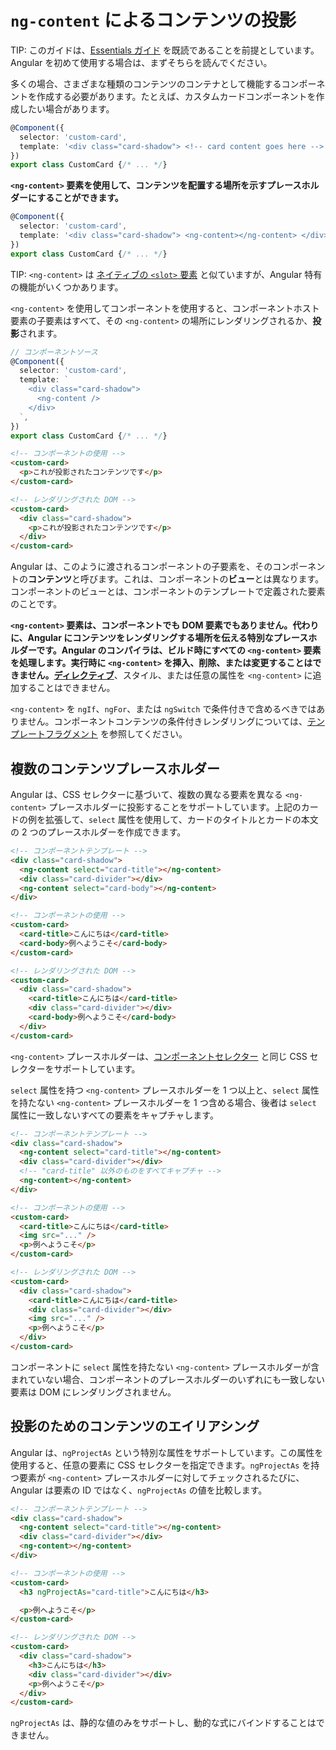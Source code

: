 # `ng-content` によるコンテンツの投影

TIP: このガイドは、[Essentials ガイド](essentials) を既読であることを前提としています。Angular を初めて使用する場合は、まずそちらを読んでください。

多くの場合、さまざまな種類のコンテンツのコンテナとして機能するコンポーネントを作成する必要があります。たとえば、カスタムカードコンポーネントを作成したい場合があります。

```ts
@Component({
  selector: 'custom-card',
  template: '<div class="card-shadow"> <!-- card content goes here --> </div>',
})
export class CustomCard {/* ... */}
```

**`<ng-content>` 要素を使用して、コンテンツを配置する場所を示すプレースホルダーにすることができます。**

```ts
@Component({
  selector: 'custom-card',
  template: '<div class="card-shadow"> <ng-content></ng-content> </div>',
})
export class CustomCard {/* ... */}
```

TIP: `<ng-content>` は [ネイティブの `<slot>` 要素](https://developer.mozilla.org/docs/Web/HTML/Element/slot) と似ていますが、Angular 特有の機能がいくつかあります。

`<ng-content>` を使用してコンポーネントを使用すると、コンポーネントホスト要素の子要素はすべて、その `<ng-content>` の場所にレンダリングされるか、**投影**されます。

```ts
// コンポーネントソース
@Component({
  selector: 'custom-card',
  template: `
    <div class="card-shadow">
      <ng-content />
    </div>
  `,
})
export class CustomCard {/* ... */}
```

```html
<!-- コンポーネントの使用 -->
<custom-card>
  <p>これが投影されたコンテンツです</p>
</custom-card>
```

```html
<!-- レンダリングされた DOM -->
<custom-card>
  <div class="card-shadow">
    <p>これが投影されたコンテンツです</p>
  </div>
</custom-card>
```

Angular は、このように渡されるコンポーネントの子要素を、そのコンポーネントの**コンテンツ**と呼びます。これは、コンポーネントの**ビュー**とは異なります。コンポーネントのビューとは、コンポーネントのテンプレートで定義された要素のことです。

**`<ng-content>` 要素は、コンポーネントでも DOM 要素でもありません。**代わりに、Angular にコンテンツをレンダリングする場所を伝える特別なプレースホルダーです。Angular のコンパイラは、ビルド時にすべての `<ng-content>` 要素を処理します。実行時に `<ng-content>` を挿入、削除、または変更することはできません。**<span style="text-decoration:underline;">ディレクティブ</span>**、スタイル、または任意の属性を `<ng-content>` に追加することはできません。

`<ng-content>` を `ngIf`、`ngFor`、または `ngSwitch` で条件付きで含めるべきではありません。コンポーネントコンテンツの条件付きレンダリングについては、[テンプレートフラグメント](api/core/ng-template) を参照してください。

## 複数のコンテンツプレースホルダー

Angular は、CSS セレクターに基づいて、複数の異なる要素を異なる `<ng-content>` プレースホルダーに投影することをサポートしています。上記のカードの例を拡張して、`select` 属性を使用して、カードのタイトルとカードの本文の 2 つのプレースホルダーを作成できます。

```html
<!-- コンポーネントテンプレート -->
<div class="card-shadow">
  <ng-content select="card-title"></ng-content>
  <div class="card-divider"></div>
  <ng-content select="card-body"></ng-content>
</div>
```

```html
<!-- コンポーネントの使用 -->
<custom-card>
  <card-title>こんにちは</card-title>
  <card-body>例へようこそ</card-body>
</custom-card>
```

```html
<!-- レンダリングされた DOM -->
<custom-card>
  <div class="card-shadow">
    <card-title>こんにちは</card-title>
    <div class="card-divider"></div>
    <card-body>例へようこそ</card-body>
  </div>
</custom-card>
```

`<ng-content>` プレースホルダーは、[コンポーネントセレクター](guide/components/selectors) と同じ CSS セレクターをサポートしています。

`select` 属性を持つ `<ng-content>` プレースホルダーを 1 つ以上と、`select` 属性を持たない `<ng-content>` プレースホルダーを 1 つ含める場合、後者は `select` 属性に一致しないすべての要素をキャプチャします。

```html
<!-- コンポーネントテンプレート -->
<div class="card-shadow">
  <ng-content select="card-title"></ng-content>
  <div class="card-divider"></div>
  <!-- "card-title" 以外のものをすべてキャプチャ -->
  <ng-content></ng-content>
</div>
```

```html
<!-- コンポーネントの使用 -->
<custom-card>
  <card-title>こんにちは</card-title>
  <img src="..." />
  <p>例へようこそ</p>
</custom-card>
```

```html
<!-- レンダリングされた DOM -->
<custom-card>
  <div class="card-shadow">
    <card-title>こんにちは</card-title>
    <div class="card-divider"></div>
    <img src="..." />
    <p>例へようこそ</p>
  </div>
</custom-card>
```

コンポーネントに `select` 属性を持たない `<ng-content>` プレースホルダーが含まれていない場合、コンポーネントのプレースホルダーのいずれにも一致しない要素は DOM にレンダリングされません。

## 投影のためのコンテンツのエイリアシング

Angular は、`ngProjectAs` という特別な属性をサポートしています。この属性を使用すると、任意の要素に CSS セレクターを指定できます。`ngProjectAs` を持つ要素が `<ng-content>` プレースホルダーに対してチェックされるたびに、Angular は要素の ID ではなく、`ngProjectAs` の値を比較します。

```html
<!-- コンポーネントテンプレート -->
<div class="card-shadow">
  <ng-content select="card-title"></ng-content>
  <div class="card-divider"></div>
  <ng-content></ng-content>
</div>
```

```html
<!-- コンポーネントの使用 -->
<custom-card>
  <h3 ngProjectAs="card-title">こんにちは</h3>

  <p>例へようこそ</p>
</custom-card>
```

```html
<!-- レンダリングされた DOM -->
<custom-card>
  <div class="card-shadow">
    <h3>こんにちは</h3>
    <div class="card-divider"></div>
    <p>例へようこそ</p>
  </div>
</custom-card>
```

`ngProjectAs` は、静的な値のみをサポートし、動的な式にバインドすることはできません。
